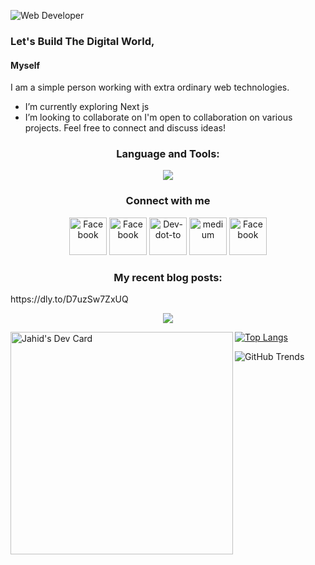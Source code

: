 ![Web Developer](https://i.ibb.co/nfDJ55q/Jahid-Hasan-Banner-Image-1.gif)

### Let's Build The Digital World, 
#### Myself
I am a simple person working with extra ordinary web technologies. 

-  I’m currently exploring Next js
-  I’m looking to collaborate on I'm open to collaboration on various projects. Feel free to connect and discuss ideas! 
  <h3 align="center">Language and Tools:</h3>
  <p align="center">
    <a href="https://skillicons.dev">
      <Img src="https://skillicons.dev/icons?i=html,css,js,react,mongodb,express,nodejs,nextjs,figma,npm,vercel,vite,vscode,materialui" />
    </a>
  </p>

<h3 align="center">Connect with me</h3>

  <p align="center">

  <a href="https://www.facebook.com/profile.php?id=100082103931531" style="text-decoration:none">
    <img alt="Facebook" src="https://cdn.jsdelivr.net/npm/simple-icons@3.0.1/icons/facebook.svg" height="60" />
  </a>
  <a href="https://discord.com/channels/jahid_010" style="text-decoration:none">
    <img alt="Facebook" src="https://cdn.jsdelivr.net/npm/simple-icons@3.0.1/icons/discord.svg" height="60" />
  </a>
   <a href="https://jahid1.medium.com/about" style="text-decoration:none">
    <img alt="Dev-dot-to" src="https://cdn.jsdelivr.net/npm/simple-icons@3.0.1/icons/dev-dot-to.svg" height="60" />
  </a>
  <a href="https://dev.to/jahid2121" style="text-decoration:none">
    <img alt="medium" src="https://cdn.jsdelivr.net/npm/simple-icons@3.0.1/icons/medium.svg" height="60" />
  </a>
  
  <a href="https://www.linkedin.com/in/md-jahid-hasan01/" style="text-decoration:none">
    <img alt="Facebook" src="https://cdn.jsdelivr.net/npm/simple-icons@3.0.1/icons/linkedin.svg" height="60" />
  </a>
</p>
 <h3 align="center"> My recent blog posts:</h3>
 <p>
  https://dly.to/D7uzSw7ZxUQ
 </p>





   <p align="center">
     <img src="https://github-readme-streak-stats.herokuapp.com?user=Jahid2121&theme=highcontrast" />
   </p>
 

<div  align="left">
  

[![Top Langs](https://github-readme-stats.vercel.app/api/top-langs/?username=Jahid2121)](https://github.com/anuraghazra/github-readme-stats)
<a href="https://app.daily.dev/jahid01"><img align="left" src="https://api.daily.dev/devcards/v2/UTI5EzSqmr5FsQfZ2IRIA.png?type=default&r=5ac" width="356" alt="Jahid's Dev Card"/></a>

</div>

![GitHub Trends](https://api.githubtrends.io/user/svg/Jahid2121/langs?time_range=one_month&compact=True&theme=dark)





